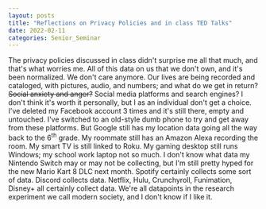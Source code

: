 ```yaml
---
layout: posts
title: "Reflections on Privacy Policies and in class TED Talks"
date: 2022-02-11
categories: Senior_Seminar
---
```

The privacy policies discussed in class didn't surprise me all that much, and that's what worries me. All of this data on us that we don't own, and it's been normalized. We don't care anymore. Our lives are being recorded and cataloged, with pictures, audio, and numbers; and what do we get in return? ~~Social anxiety and anger?~~ Social media platforms and search engines? I don't think it's worth it personally, but I as an individual don't get a choice. I've deleted my Facebook account 3 times and it's still there, empty and untouched. I've switched to an old-style dumb phone to try and get away from these platforms. But Google still has my location data going all the way back to the 6<sup>th</sup> grade. My roommate still has an Amazon Alexa recording the room. My smart TV is still linked to Roku. My gaming desktop still runs Windows; my school work laptop not so much. I don't know what data my Nintendo Switch may or may not be collecting, but I'm still pretty hyped for the new Mario Kart 8 DLC next month. Spotify certainly collects some sort of data. Discord collects data. Netflix, Hulu, Crunchyroll, Funimation, Disney+ all certainly collect data. We're all datapoints in the research experiment we call modern society, and I don't know if I like it.